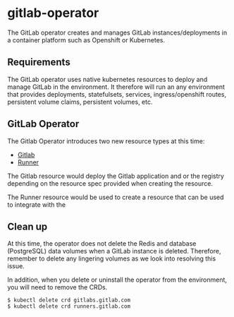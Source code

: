 # gitlab-operator
The GitLab operator creates and manages GitLab instances/deployments in a container platform such as Openshift or Kubernetes.

## Requirements
The GitLab operator uses native kubernetes resources to deploy and manage GitLab in the environment. It therefore will run an any environment that provides deployments, statefulsets, services, ingress/openshift routes, persistent volume claims, persistent volumes, etc.

## GitLab Operator
The Gitlab Operator introduces two new resource types at this time:  

* [Gitlab](docs/gitlab.md)
* [Runner](docs/runner.md)

The Gitlab resource would deploy the Gitlab application and or the registry depending on the resource spec provided when creating the resource.

The Runner resource would be used to create a resource that can be used to integrate with the

## Clean up
At this time, the operator does not delete the Redis and database (PostgreSQL) data volumes when a GitLab instance is deleted. Therefore, remember to delete any lingering volumes as we look into resolving this issue.

In addition, when you delete or uninstall the operator from the environment, you will need to remove the CRDs.

```
$ kubectl delete crd gitlabs.gitlab.com
$ kubectl delete crd runners.gitlab.com
```
